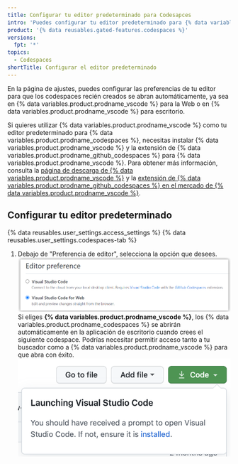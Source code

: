 ```yaml
---
title: Configurar tu editor predeterminado para Codesapces
intro: 'Puedes configurar tu editor predeterminado para {% data variables.product.prodname_codespaces %} en tu página de ajustes personal.'
product: '{% data reusables.gated-features.codespaces %}'
versions:
  fpt: '*'
topics:
  - Codespaces
shortTitle: Configurar el editor predeterminado
---
```


En la página de ajustes, puedes configurar las preferencias de tu editor para que los codespaces recién creados se abran automáticamente, ya sea en {% data variables.product.prodname_vscode %} para la Web o en {% data variables.product.prodname_vscode %} para escritorio.

Si quieres utilizar {% data variables.product.prodname_vscode %} como tu editor predeterminado para {% data variables.product.prodname_codespaces %}, necesitas instalar {% data variables.product.prodname_vscode %} y la extensión de {% data variables.product.prodname_github_codespaces %} para {% data variables.product.prodname_vscode %}. Para obtener más información, consulta la [página de descarga de {% data variables.product.prodname_vscode %}](https://code.visualstudio.com/download/) y la [ extensión de {% data variables.product.prodname_github_codespaces %} en el mercado de {% data variables.product.prodname_vscode %}](https://marketplace.visualstudio.com/items?itemName=GitHub.codespaces).

## Configurar tu editor predeterminado

{% data reusables.user_settings.access_settings %}
{% data reusables.user_settings.codespaces-tab %}
1. Debajo de "Preferencia de editor", selecciona la opción que desees. ![Setting your editor](/assets/images/help/codespaces/select-default-editor.png)Si eliges **{% data variables.product.prodname_vscode %}**, los {% data variables.product.prodname_codespaces %} se abrirán automáticamente en la aplicación de escritorio cuando crees el siguiente codespace. Podrías necesitar permitir acceso tanto a tu buscador como a {% data variables.product.prodname_vscode %} para que abra con éxito. ![Configurar tu editor](/assets/images/help/codespaces/launch-default-editor.png)
